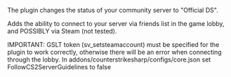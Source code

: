 The plugin changes the status of your community server to "Official DS".

Adds the ability to connect to your server via friends list in the game lobby, and POSSIBLY via Steam (not tested).

IMPORTANT:
GSLT token (sv_setsteamaccount) must be specified for the plugin to work correctly, otherwise there will be an error when connecting through the lobby.
In addons/counterstrikesharp/configs/core.json set FollowCS2ServerGuidelines to false
